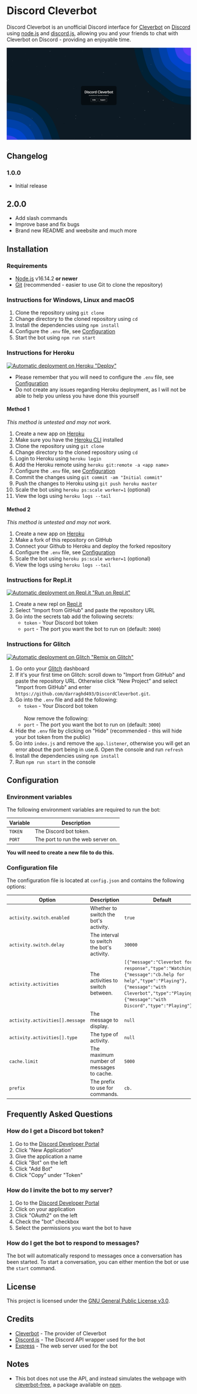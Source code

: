 # Discord Cleverbot
Discord Cleverbot is an unofficial Discord interface for [Cleverbot](https://cleverbot.com) on [Discord](https://discord.gg) using [node.js](https://nodejs.org) and [discord.js](https://https://discord.js.org), allowing you and your friends to chat with Cleverbot on Discord - providing an enjoyable time.

![Home page image](https://raw.githubusercontent.com/darraghd493/DiscordCleverbot/main/docs/img/Home.png)

## Changelog
### 1.0.0
- Initial release

## 2.0.0
- Add slash commands
- Improve base and fix bugs
- Brand new README and weebsite
and much more

## Installation
### Requirements
- [Node.js](https://nodejs.org) v16.14.2 **or newer**
- [Git](https://git-scm.com) (recommended - easier to use Git to clone the repository)

### Instructions for Windows, Linux and macOS
1. Clone the repository using `git clone`
2. Change directory to the cloned repository using `cd`
3. Install the dependencies using `npm install`
4. Configure the `.env` file, see [Configuration](#configuration)
5. Start the bot using `npm run start`

### Instructions for Heroku
[![Automatic deployment on Heroku "Deploy"](https://www.herokucdn.com/deploy/button.svg)](https://heroku.com/deploy?template=https://github.com/darraghd493/DiscordCleverbot)
* Please remember that you will need to configure the `.env` file, see [Configuration](#configuration)
* Do not create any issues regarding Heroku deployment, as I will not be able to help you unless you have done this yourself

#### Method 1
*This method is untested and may not work.*
1. Create a new app on [Heroku](https://heroku.com)
2. Make sure you have the [Heroku CLI](https://devcenter.heroku.com/articles/heroku-cli) installed
3. Clone the repository using `git clone`
4. Change directory to the cloned repository using `cd`
5. Login to Heroku using `heroku login`
6. Add the Heroku remote using `heroku git:remote -a <app name>`
7. Configure the `.env` file, see [Configuration](#configuration)
8. Commit the changes using `git commit -am "Initial commit"`
9. Push the changes to Heroku using `git push heroku master`
10. Scale the bot using `heroku ps:scale worker=1` (optional)
11. View the logs using `heroku logs --tail`

#### Method 2
*This method is untested and may not work.*
1. Create a new app on [Heroku](https://heroku.com)
2. Make a fork of this repository on GitHub
3. Connect your Github to Heroku and deploy the forked repository
4. Configure the `.env` file, see [Configuration](#configuration)
5. Scale the bot using `heroku ps:scale worker=1` (optional)
6. View the logs using `heroku logs --tail`

### Instructions for Repl.it
[![Automatic deployment on Repl.it "Run on Repl.it"](https://repl.it/badge/github/doge2018/DiscordCleverbot)](https://repl.it/github/doge2018/DiscordCleverbot)
1. Create a new repl on [Repl.it](https://repl.it)
2. Select "Import from GitHub" and paste the repository URL
3. Go into the secrets tab add the following secrets:
    - `token` - Your Discord bot token
    - `port` - The port you want the bot to run on (default: `3000`)

### Instructions for Glitch
[![Automatic deployment on Glitch "Remix on Glitch"](https://cdn.glitch.com/2703baf2-b643-4da7-ab91-7ee2a2d00b5b%2Fremix-button.svg)](https://glitch.com/edit/#!/import/github/darraghd493/DiscordCleverbot)
1. Go onto your [Glitch](https://glitch.com) dashboard
2. If it's your first time on Glitch: scroll down to "Import from GitHub" and paste the repository URL. Otherwise click "New Project" and select "Import from GitHub" and enter `https://github.com/darraghd493/DiscordCleverbot.git`. 
3. Go into the `.env` file and add the following:
    - `token` - Your Discord bot token
    <br><br>Now remove the following:
    - `port` - The port you want the bot to run on (default: `3000`)
4. Hide the `.env` file by clicking on "Hide" (recommended - this will hide your bot token from the public)
5. Go into `index.js` and remove the `app.listener`, otherwise you will get an error about the port being in use.6. Open the console and run `refresh`
7. Install the dependencies using `npm install`
8. Run `npm run start` in the console

## Configuration
### Environment variables
The following environment variables are required to run the bot:

| Variable | Description |
| -------- | ----------- |
| `TOKEN` | The Discord bot token. |
| `PORT` | The port to run the web server on. |

**You will need to create a new file to do this.**

### Configuration file
The configuration file is located at `config.json` and contains the following options:

| Option | Description | Default |
| ------ | ----------- | ------- |
| `activity.switch.enabled` | Whether to switch the bot's activity. | `true` |
| `activity.switch.delay` | The interval to switch the bot's activity. | `30000` |
| `activity.activities` | The activities to switch between. | `[{"message":"Cleverbot for a response","type":"Watching"},{"message":"cb.help for help","type":"Playing"},{"message":"with Cleverbot","type":"Playing"},{"message":"with Discord","type":"Playing"}]` |
| `activity.activities[].message` | The message to display. | `null` |
| `activity.activities[].type` | The type of activity. | `null` |
| `cache.limit` | The maximum number of messages to cache. | `5000` |
| `prefix` | The prefix to use for commands. | `cb.` |

## Frequently Asked Questions
### How do I get a Discord bot token?
1. Go to the [Discord Developer Portal](https://discord.com/developers/applications)
2. Click "New Application"
3. Give the application a name
4. Click "Bot" on the left
5. Click "Add Bot"
6. Click "Copy" under "Token"

### How do I invite the bot to my server?
1. Go to the [Discord Developer Portal](https://discord.com/developers/applications)
2. Click on your application
3. Click "OAuth2" on the left
4. Check the "bot" checkbox
5. Select the permissions you want the bot to have

### How do I get the bot to respond to messages?
The bot will automatically respond to messages once a conversation has been started. To start a conversation, you can either mention the bot or use the `start` command.

## License
This project is licensed under the [GNU General Public License v3.0](LICENSE).

## Credits
- [Cleverbot](https://cleverbot.com) - The provider of Cleverbot
- [Discord.js](https://discord.js.org) - The Discord API wrapper used for the bot
- [Express](https://expressjs.com) - The web server used for the bot

## Notes
* This bot does not use the API, and instead simulates the webpage with [cleverbot-free](https://npmjs.com/package/cleverbot-free), a package available on [npm](https://npmjs.com).
